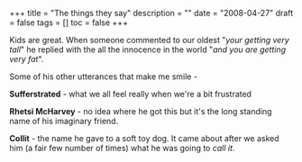 +++
title = "The things they say"
description = ""
date = "2008-04-27"
draft = false
tags = []
toc = false
+++

Kids are great. When someone commented to our oldest "*your getting very tall*" he replied with the all the innocence in the world "*and you are getting very fat*".

Some of his other utterances that make me smile -

**Sufferstrated** - what we all feel really when we're a bit frustrated

**Rhetsi McHarvey** - no idea where he got this but it's the long standing name of his imaginary friend.

**Collit** - the name he gave to a soft toy dog. It came about after we asked him (a fair few number of times) what he was going to *call it*.